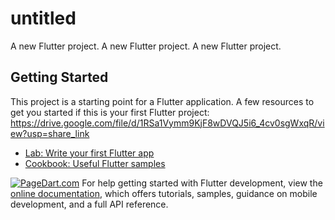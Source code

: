 # untitled

A new Flutter project.
A new Flutter project.
A new Flutter project.
## Getting Started

This project is a starting point for a Flutter application.
A few resources to get you started if this is your first Flutter project:
https://drive.google.com/file/d/1RSa1Vymm9KjF8wDVQJ5i6_4cv0sgWxqR/view?usp=share_link
- [Lab: Write your first Flutter app](https://docs.flutter.dev/get-started/codelab)
- [Cookbook: Useful Flutter samples](https://docs.flutter.dev/cookbook)

<a href="https://drive.google.com/file/d/1RSa1Vymm9KjF8wDVQJ5i6_4cv0sgWxqR/view?usp=share_link"><img alt="PageDart.com" src="/favicon-32x32.png"></a>
For help getting started with Flutter development, view the
[online documentation](https://docs.flutter.dev/), which offers tutorials,
samples, guidance on mobile development, and a full API reference.
